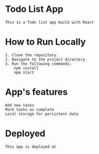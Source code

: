 # Todo List App
    This is a Todo list app build with React

# How to Run Locally
    1. Clone the repository.
    2. Navigate to the project directory.
    3. Run the following commands:
        npm install
        npm start

# App's features
    Add new tasks
    Mark tasks as complete
    Local storage for persistent data

# Deployed 
    This app is deployed at





